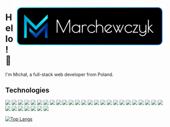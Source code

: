   
[<img src="https://raw.githubusercontent.com/michalmarchewczyk/michalmarchewczyk/master/images/logotype.png" width="478" align="right"/>](https://marchewczyk.eu/)

# Hello!&nbsp;👋

I'm Michał, a full-stack web developer from Poland.

## Technologies

<img src="https://img.shields.io/badge/javascript%20-%23323330.svg?&style=for-the-badge&logo=javascript&logoColor=%23F7DF1E" height="24"/> <img src="https://img.shields.io/badge/typescript%20-%23007ACC.svg?&style=for-the-badge&logo=typescript&logoColor=white" height="24"/> <img src="https://img.shields.io/badge/html5%20-%23E34F26.svg?&style=for-the-badge&logo=html5&logoColor=white" height="24"/> <img src="https://img.shields.io/badge/css3%20-%231572B6.svg?&style=for-the-badge&logo=css3&logoColor=white" height="24"/> <img src="https://img.shields.io/badge/react%20-%2320232a.svg?&style=for-the-badge&logo=react&logoColor=%2361DAFB" height="24"/> <img src="https://img.shields.io/badge/redux%20-%23593d88.svg?&style=for-the-badge&logo=redux&logoColor=white" height="24"/> <img src="https://img.shields.io/badge/vuejs%20-%2335495e.svg?&style=for-the-badge&logo=vue.js&logoColor=%234FC08D" height="24"/> <img src="https://img.shields.io/badge/angular%20-%23DD0031.svg?&style=for-the-badge&logo=angular&logoColor=white" height="24"/> <img src="https://img.shields.io/badge/webpack%20-%238DD6F9.svg?&style=for-the-badge&logo=webpack&logoColor=black"  height="24"/> <img src="https://img.shields.io/badge/jquery%20-%230769AD.svg?&style=for-the-badge&logo=jquery&logoColor=white" height="24"/> <img src="https://img.shields.io/badge/SASS%20-hotpink.svg?&style=for-the-badge&logo=SASS&logoColor=white" height="24"/> <img src="https://img.shields.io/badge/material%20ui%20-%230081CB.svg?&style=for-the-badge&logo=material-ui&logoColor=white" height="24"/> <img src="https://img.shields.io/badge/bootstrap%20-%23563D7C.svg?&style=for-the-badge&logo=bootstrap&logoColor=white" height="24"/> <img src="https://img.shields.io/badge/node.js%20-%2343853D.svg?&style=for-the-badge&logo=node.js&logoColor=white" height="24"/> <img src="https://img.shields.io/badge/express.js%20-%23404d59.svg?&style=for-the-badge" height="24"/> <img src ="https://img.shields.io/badge/MongoDB-%234ea94b.svg?&style=for-the-badge&logo=mongodb&logoColor=white" height="24"/> <img src ="https://img.shields.io/badge/postgres-%23316192.svg?&style=for-the-badge&logo=postgresql&logoColor=white" height="24"/> <img src="https://img.shields.io/badge/mysql-%2300f.svg?&style=for-the-badge&logo=mysql&logoColor=white" height="24"/> <img src="https://img.shields.io/badge/apache%20-%23D42029.svg?&style=for-the-badge&logo=apache&logoColor=white" height="24"/> <img src="https://img.shields.io/badge/nginx%20-%23009639.svg?&style=for-the-badge&logo=nginx&logoColor=white" height="24"/> <img src="https://img.shields.io/badge/firebase%20-%23039BE5.svg?&style=for-the-badge&logo=firebase" height="24"/> <img src="https://img.shields.io/badge/Google%20Cloud%20-%234285F4.svg?&style=for-the-badge&logo=google-cloud&logoColor=white" height="24"/> <img src="https://img.shields.io/badge/heroku%20-%23430098.svg?&style=for-the-badge&logo=heroku&logoColor=white" height="24"/> <img src="https://img.shields.io/badge/docker%20-%230db7ed.svg?&style=for-the-badge&logo=docker&logoColor=white" height="24"/> <img src="https://img.shields.io/badge/php-%23777BB4.svg?&style=for-the-badge&logo=php&logoColor=white" height="24"/> <img src="https://img.shields.io/badge/python%20-%2314354C.svg?&style=for-the-badge&logo=python&logoColor=white" height="24"/> <img src="https://img.shields.io/badge/numpy%20-%23013243.svg?&style=for-the-badge&logo=numpy&logoColor=white"  height="24"/> <img src="https://img.shields.io/badge/flask%20-%23000.svg?&style=for-the-badge&logo=flask&logoColor=white" height="24"/> <img src="https://img.shields.io/badge/django%20-%23092E20.svg?&style=for-the-badge&logo=django&logoColor=white" height="24"/> <img src="https://img.shields.io/badge/figma%20-%23F24E1E.svg?&style=for-the-badge&logo=figma&logoColor=white" height="24"/> <img src="https://img.shields.io/badge/adobe%20xd%20-%23FF26BE.svg?&style=for-the-badge&logo=adobe%20xd&logoColor=white" height="24"/> <img src="https://img.shields.io/badge/blender%20-%23F5792A.svg?&style=for-the-badge&logo=blender&logoColor=white" height="24"/>



[![Top Langs](https://github-readme-stats.vercel.app/api/top-langs/?username=michalmarchewczyk&layout=compact&bg_color=50,00DCFA,0064C8&title_color=ffffff&text_color=ffffff&hide_border=true&langs_count=6)](https://github.com/anuraghazra/github-readme-stats)

